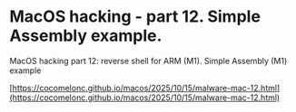 # MacOS hacking - part 12. Simple Assembly example. 

MacOS hacking part 12: reverse shell for ARM (M1). Simple Assembly (M1) example     

[https://cocomelonc.github.io/macos/2025/10/15/malware-mac-12.html](https://cocomelonc.github.io/macos/2025/10/15/malware-mac-12.html)   
